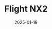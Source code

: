 ---
layout: photo-detail
title: "Flight NX2"
date: 2025-01-19
collection: photos
header:
  teaser: "https://kw-aviation.oss-cn-beijing.aliyuncs.com/25.1.19.NX2.jpg"
shooting_date: 2025-01-19
flight_number: "NX2"
origin_destination: "MFM-PEK"
registration_number: ""
aircraft_type: "Airbus A321"
livery: ""
---